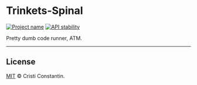 # Trinkets-Spinal

[![Project name][project-img]][project-url]
[![API stability][stability-img]][stability-url]

Pretty dumb code runner, ATM.

-----

## License

[MIT](LICENSE) © Cristi Constantin.

[project-img]: https://badgen.net/badge/%E2%AD%90/Trinkets/4B0082
[project-url]: https://github.com/ShinyTrinkets
[stability-img]: https://badgen.net/badge/Stability/experimental/red
[stability-url]: https://en.wikipedia.org/wiki/Software_release_life_cycle#Pre-alpha
